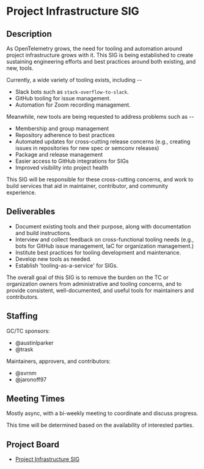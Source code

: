 # Project Infrastructure SIG

## Description

As OpenTelemetry grows, the need for tooling and automation around project
infrastructure grows with it. This SIG is being established to create sustaining
engineering efforts and best practices around both existing, and new, tools.

Currently, a wide variety of tooling exists, including --

- Slack bots such as `stack-overflow-to-slack`.
- GitHub tooling for issue management.
- Automation for Zoom recording management.

Meanwhile, new tools are being requested to address problems such as --

- Membership and group management
- Repository adherence to best practices
- Automated updates for cross-cutting release concerns (e.g., creating issues in
  repositories for new spec or semconv releases)
- Package and release management
- Easier access to GitHub integrations for SIGs
- Improved visibility into project health

This SIG will be responsible for these cross-cutting concerns, and work to
build services that aid in maintainer, contributor, and community experience.

## Deliverables

- Document existing tools and their purpose, along with documentation and build
  instructions.
- Interview and collect feedback on cross-functional tooling needs (e.g., bots
  for GitHub issue management, IaC for organization management.)
- Institute best practices for tooling development and maintenance.
- Develop new tools as needed.
- Establish 'tooling-as-a-service' for SIGs.

The overall goal of this SIG is to remove the burden on the TC or organization
owners from administrative and tooling concerns, and to provide consistent,
well-documented, and useful tools for maintainers and contributors.

## Staffing

GC/TC sponsors:

- @austinlparker
- @trask

Maintainers, approvers, and contributors:

- @svrnm
- @jaronoff97

## Meeting Times

Mostly async, with a bi-weekly meeting to coordinate and discuss progress.

This time will be determined based on the availability of interested parties.

## Project Board

- [Project Infrastructure SIG](https://github.com/orgs/open-telemetry/projects/91/views/1)
